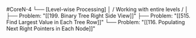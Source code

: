#CoreN-4
└── [Level-wise Processing]
    │   / Working with entire levels /
    │
    ├── Problem: "[[199. Binary Tree Right Side View]]"
    ├── Problem: "[[515. Find Largest Value in Each Tree Row]]"
    └── Problem: "[[116. Populating Next Right Pointers in Each Node]]"